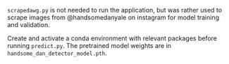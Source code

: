 ```scrapedawg.py``` is not needed to run the application, but was rather used to scrape images from @handsomedanyale on instagram for model training and validation.

Create and activate a conda environment with relevant packages before running ```predict.py```. The pretrained model weights are in ```handsome_dan_detector_model.pth```.